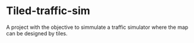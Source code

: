 # Tiled-traffic-sim
A project with the objective to simmulate a traffic simulator where the map can be designed by tiles.
